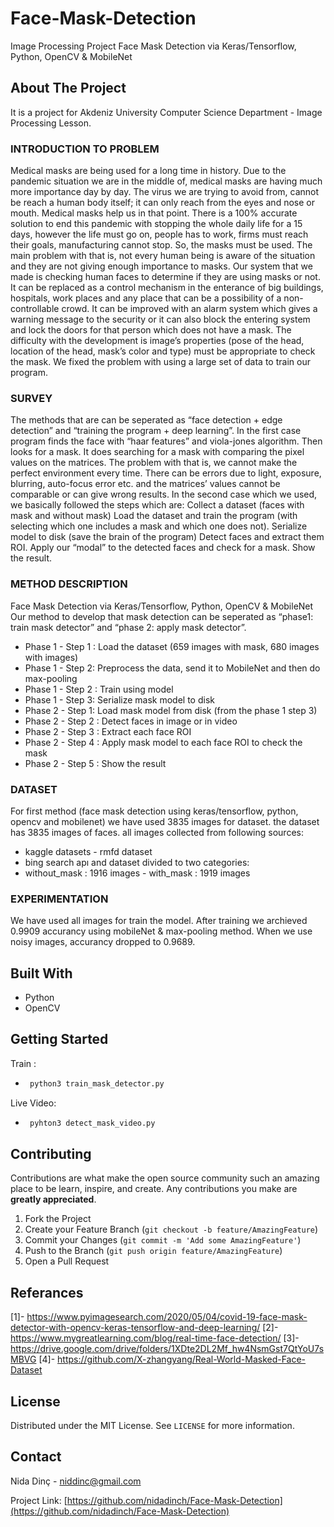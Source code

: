 # Face-Mask-Detection
Image Processing Project Face Mask Detection via Keras/Tensorflow, Python, OpenCV &amp; MobileNet


## About The Project

It is a project for Akdeniz University Computer Science Department - Image Processing Lesson.

### INTRODUCTION TO PROBLEM
Medical masks are being used for a long time in history. Due to the pandemic situation we are in the middle of, medical masks are having much more importance day by day. The virus we are trying to avoid from, cannot be reach a human body itself; it can only reach from the eyes and nose or mouth. Medical masks help us in that point.
There is a 100% accurate solution to end this pandemic with stopping the whole daily life for a 15 days, however the life must go on, people has to work, firms must reach their goals, manufacturing cannot stop. So, the masks must be used. The main problem with that is, not every human being is aware of the situation and they are not giving enough importance to masks.
Our system that we made is checking human faces to determine if they are using masks or not. It can be replaced as a control mechanism in the enterance of big buildings, hospitals, work places and any place that can be a possibility of a non-controllable crowd. It can be improved with an alarm system which gives a warning message to the security or it can also block the entering system and lock the doors for that person which does not have a mask.
The difficulty with the development is image’s properties (pose of the head, location of the head, mask’s color and type) must be appropriate to check the mask. We fixed the problem with using a large set of data to train our program.

### SURVEY
The methods that are can be seperated as “face detection + edge detection” and “training the program + deep learning”.
In the first case program finds the face with “haar features” and viola-jones algorithm. Then looks for a mask. It does searching for a mask with comparing the pixel values on the matrices. The problem with that is, we cannot make the perfect environment every time. There can be errors due to light, exposure, blurring, auto-focus error etc. and the matrices’ values cannot be comparable or can give wrong results.
In the second case which we used, we basically followed the steps which are: Collect a dataset (faces with mask and without mask) Load the dataset and train the program (with selecting which one includes a mask and which one does not). Serialize model to disk (save the brain of the program) Detect faces and extract them ROI. Apply our “modal” to the detected faces and check for a mask. Show the result.

### METHOD DESCRIPTION
Face Mask Detection via Keras/Tensorflow, Python, OpenCV & MobileNet
Our method to develop that mask detection can be seperated as “phase1: train mask detector” and “phase 2: apply mask detector”.

* Phase 1 - Step 1 : Load the dataset (659 images with mask, 680 images with images)
* Phase 1 - Step 2: Preprocess the data, send it to MobileNet and then do max-pooling
* Phase 1 - Step 2 : Train using model
* Phase 1 - Step 3: Serialize mask model to disk
* Phase 2 - Step 1: Load mask model from disk (from the phase 1 step 3)
* Phase 2 - Step 2 : Detect faces in image or in video
* Phase 2 - Step 3 : Extract each face ROI
* Phase 2 - Step 4 : Apply mask model to each face ROI to check the mask
* Phase 2 - Step 5 : Show the result


### DATASET
For first method (face mask detection using keras/tensorflow, python, opencv and mobilenet) we have used 3835 images for dataset.
the dataset has 3835 images of faces. all images collected from following sources:
- kaggle datasets - rmfd dataset
- bing search apı
and dataset divided to two categories:
- without_mask : 1916 images - with_mask : 1919 images

### EXPERIMENTATION
We have used all images for train the model. After training we archieved 0.9909 accurancy using mobileNet & max-pooling method.
When we use noisy images, accurancy dropped to 0.9689.

## Built With

* Python
* OpenCV

## Getting Started

Train :

* ```sh
   python3 train_mask_detector.py

   ```
Live Video:
* ```sh
   pyhton3 detect_mask_video.py

   ```


## Contributing

Contributions are what make the open source community such an amazing place to be learn, inspire, and create. Any contributions you make are **greatly appreciated**.

1. Fork the Project
2. Create your Feature Branch (`git checkout -b feature/AmazingFeature`)
3. Commit your Changes (`git commit -m 'Add some AmazingFeature'`)
4. Push to the Branch (`git push origin feature/AmazingFeature`)
5. Open a Pull Request

## Referances

[1]- https://www.pyimagesearch.com/2020/05/04/covid-19-face-mask-detector-with-opencv-keras-tensorflow-and-deep-learning/
[2]- https://www.mygreatlearning.com/blog/real-time-face-detection/
[3]- https://drive.google.com/drive/folders/1XDte2DL2Mf_hw4NsmGst7QtYoU7sMBVG [4]- https://github.com/X-zhangyang/Real-World-Masked-Face-Dataset

## License

Distributed under the MIT License. See `LICENSE` for more information.


## Contact

Nida Dinç - niddinc@gmail.com

Project Link: [https://github.com/nidadinch/Face-Mask-Detection](https://github.com/nidadinch/Face-Mask-Detection)
